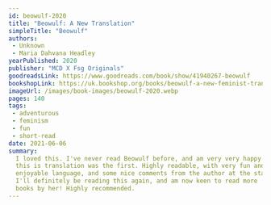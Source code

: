 ```yaml
---
id: beowulf-2020
title: "Beowulf: A New Translation"
simpleTitle: "Beowulf"
authors: 
 - Unknown 
 - Maria Dahvana Headley
yearPublished: 2020
publisher: "MCD X Fsg Originals"
goodreadsLink: https://www.goodreads.com/book/show/41940267-beowulf
bookshopLink: https://uk.bookshop.org/books/beowulf-a-new-feminist-translation-of-the-epic-poem/9781911617822
imageUrl: /images/book-images/beowulf-2020.webp
pages: 140
tags: 
 - adventurous 
 - feminism 
 - fun 
 - short-read
date: 2021-06-06
summary: 
  I loved this. I've never read Beowulf before, and am very very happy
  this is translation was the first. Highly readable, with very fun and
  enjoyable language, and some nice comments from the author at the start.
  I'll definitely be reading this again, and am now keen to read more
  books by her! Highly recommended.
---
```


